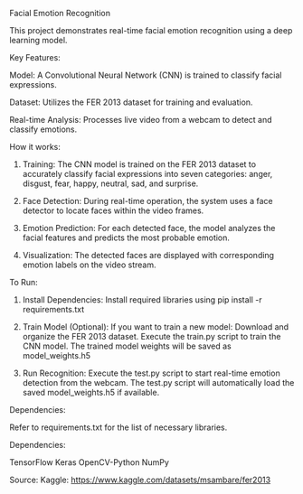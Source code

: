 Facial Emotion Recognition

This project demonstrates real-time facial emotion recognition using a deep learning model.

Key Features:

Model: A Convolutional Neural Network (CNN) is trained to classify facial expressions.

Dataset: Utilizes the FER 2013 dataset for training and evaluation.

Real-time Analysis: Processes live video from a webcam to detect and classify emotions.

How it works:

1. Training: The CNN model is trained on the FER 2013 dataset to accurately classify facial expressions into seven categories: anger, disgust, fear, happy, neutral, sad, and surprise.

2. Face Detection: During real-time operation, the system uses a face detector to locate faces within the video frames.

3. Emotion Prediction: For each detected face, the model analyzes the facial features and predicts the most probable emotion.

4. Visualization: The detected faces are displayed with corresponding emotion labels on the video stream.


To Run:

1. Install Dependencies:
    Install required libraries using pip install -r requirements.txt

2. Train Model (Optional):
    If you want to train a new model:
        Download and organize the FER 2013 dataset.
        Execute the train.py script to train the CNN model.
        The trained model weights will be saved as model_weights.h5

3. Run Recognition:
    Execute the test.py script to start real-time emotion detection from the webcam.
    The test.py script will automatically load the saved model_weights.h5 if available.


Dependencies:

Refer to requirements.txt for the list of necessary libraries.


Dependencies:

TensorFlow
Keras
OpenCV-Python
NumPy

Source: Kaggle: https://www.kaggle.com/datasets/msambare/fer2013

